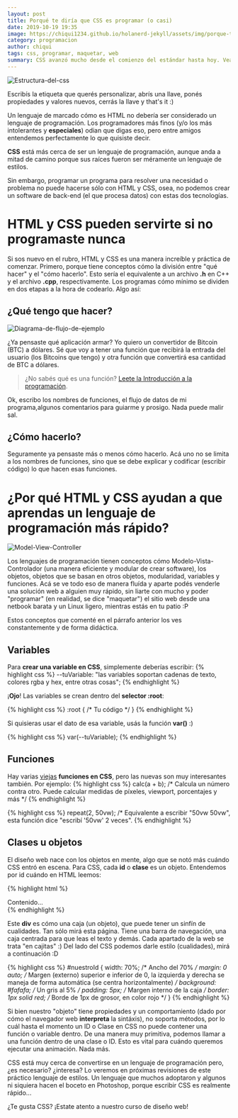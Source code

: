 ```yaml
---
layout: post
title: Porqué te diría que CSS es programar (o casi)
date: 2019-10-19 19:35
image: https://chiqui1234.github.io/holanerd-jekyll/assets/img/porque-te-diria-que-css-es-programar-o-casi/poster.webp
category: programacion
author: chiqui
tags: css, programar, maquetar, web
summary: CSS avanzó mucho desde el comienzo del estándar hasta hoy. Veamos porqué hoy lo considero un lenguaje de programación más.
---
```


![Estructura-del-css](https://www.w3schools.com/whatis/img_selector.gif)

Escribís la etiqueta que querés personalizar, abrís una llave, ponés propiedades y valores nuevos, cerrás la llave y that's it :)

Un lenguaje de marcado cómo es HTML no debería ser considerado un lenguaje de programación. Los programadores más finos (y/o los más intolerantes y **especiales**) odian que digas eso, pero entre amigos entendemos perfectamente lo que quisiste decir.

**CSS** está más cerca de ser un lenguaje de programación, aunque anda a mitad de camino porque sus raíces fueron ser méramente un lenguaje de estilos.

Sin embargo, programar un programa para resolver una necesidad o problema no puede hacerse sólo con HTML y CSS, osea, no podemos crear un software de back-end (el que procesa datos) con estas dos tecnologías.

# HTML y CSS pueden servirte si no programaste nunca

Si sos nuevo en el rubro, HTML y CSS es una manera increíble y práctica de comenzar. Primero, porque tiene conceptos cómo la división entre "qué hacer" y el "cómo hacerlo". Esto sería el equivalente a un archivo **.h** en C++ y el archivo **.cpp**, respectivamente.
Los programas cómo mínimo se dividen en dos etapas a la hora de codearlo. Algo así:

## ¿Qué tengo que hacer?

![Diagrama-de-flujo-de-ejemplo](https://www.edrawsoft.com/flowchart/images/programming-flowchart.png)

¿Ya pensaste qué aplicación armar? Yo quiero un convertidor de Bitcoin (BTC) a dólares. Sé que voy a tener una función que recibirá la entrada del usuario (los Bitcoins que tengo) y otra función que convertirá esa cantidad de BTC a dólares.

> ¿No sabés qué es una función? [Leete la Introducción a la programación](programacion/2019/10/12/Introduccion-a-la-programacion.html).

Ok, escribo los nombres de funciones, el flujo de datos de mi programa,algunos comentarios para guiarme y prosigo.
Nada puede malir sal.

## ¿Cómo hacerlo?

Seguramente ya pensaste más o menos cómo hacerlo. Acá uno no se limita a los nombres de funciones, sino que se debe explicar y codificar (escribir código) lo que hacen esas funciones.

# ¿Por qué HTML y CSS ayudan a que aprendas un lenguaje de programación más rápido?

![Model-View-Controller](https://miro.medium.com/max/1080/0*Qf1s2lG86MjX-Zcv.jpg)

Los lenguajes de programación tienen conceptos cómo Modelo-Vista-Controlador (una manera eficiente y modular de crear software), los objetos, objetos que se basan en otros objetos, modularidad, variables y funciones. Acá se ve todo eso de manera fluída y aparte podés venderle una solución web a alguien muy rápido, sin liarte con mucho y poder "programar" (en realidad, se dice "maquetar") el sitio web desde una netbook barata y un Linux ligero, mientras estás en tu patio :P

Estos conceptos que comenté en el párrafo anterior los ves constantemente y de forma didáctica. 

## Variables

Para **crear una variable en CSS**, simplemente deberías escribir:
{% highlight css %}
    --tuVariable: "las variables soportan cadenas de texto, colores rgba y hex, entre otras cosas";
{% endhighlight %}

¡**Ojo**! Las variables se crean dentro del **selector :root**:

{% highlight css %}
    :root
    {
        /*  Tu código   */
    }
{% endhighlight %}

Si quisieras usar el dato de esa variable, usás la función **var()** :)

{% highlight css %}
    var(--tuVariable);
{% endhighlight %}

## Funciones

Hay varias [viejas](https://www.w3schools.com/cssref/css_functions.asp) **funciones en CSS**, pero las nuevas son muy interesantes también. Por ejemplo:
{% highlight css %}
    calc(a + b); /* Calcula un número contra otro. Puede calcular medidas de píxeles, viewport, porcentajes y más */
{% endhighlight %}

{% highlight css %}
    repeat(2, 50vw); /* Equivalente a escribir "50vw 50vw", esta función dice "escribí '50vw' 2 veces".
{% endhighlight %}

## Clases u objetos

El diseño web nace con los objetos en mente, algo que se notó más cuándo CSS entró en escena. Para CSS, cada **id** o **clase** es un objeto. Entendemos por id cuándo en HTML leemos:

{% highlight html %}
    <div id="nuestroId">Contenido...</div>
{% endhighlight %}

Este **div** es cómo una caja (un objeto), que puede tener un sinfín de cualidades. Tan sólo mirá esta página. Tiene una barra de navegación, una caja centrada para que leas el texto y demás. Cada apartado de la web se trata "en cajitas" :) Del lado del CSS podemos darle estilo (cualidades), mirá a continuación :D

{% highlight css %}
    #nuestroId
    {
        width: 70%; /* Ancho del 70% */
        margin: 0 auto; /* Margen (externo) superior e inferior de 0, la izquierda y derecha se maneja de forma automática (se centra horizontalmente)    */
        background: #fafafa; /* Un gris al 5% */
        padding: 5px; /* Margen interno de la caja */
        border: 1px solid red; /* Borde de 1px de grosor, en color rojo */
    }
{% endhighlight %}

Si bien nuestro "objeto" tiene propiedades y un comportamiento (dado por cómo el navegador web **interpreta** la sintáxis), no soporta métodos, por lo cuál hasta el momento un ID o Clase en CSS no puede contener una función o variable dentro. 
De una manera muy primitiva, podemos llamar a una función dentro de una clase o ID. Esto es vital para cuándo queremos ejecutar una animación. Nada más.

CSS está muy cerca de convertirse en un lenguaje de programación pero, ¿es necesario? ¿interesa? Lo veremos en próximas revisiones de este práctico lenguaje de estilos. Un lenguaje que muchos adoptaron y algunos ni siquiera hacen el boceto en Photoshop, porque escribir CSS es realmente rápido...

¿Te gusta CSS? ¡Estate atento a nuestro curso de diseño web!
